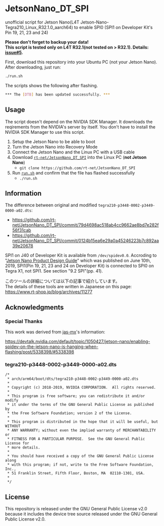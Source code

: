 # JetsonNano_DT_SPI

unofficial script for Jetson Nano(L4T Jetson-Nano-Tegra210_Linux_R32.1.0_aarch64) to enable SPI0 (SPI1 on Developer Kit's Pin 19, 21, 23 and 24)

__Please don't forget to backup your data!__  
__This script is tested only on L4T R32.1(not tested on > R32.1).  Details: [issue#5](https://github.com/rt-net/JetsonNano_DT_SPI/issues/5).__

First, download this repository into your Ubuntu PC (not your Jetson Nano).  
After downloading, just run:

```sh
./run.sh
```

The scripts shows the following after flashing.

```sh
*** The [DTB] has been updated successfully. ***
```

## Usage

The script doesn't depend on the NVIDIA SDK Manager. It downloads the reqirements from the NVIDIA's server by itself.  You don't have to install the NVIDIA SDK Manager to use this script.

1. Setup the Jetson Nano to be able to boot
2. Turn the Jetson Nano into Recovery Mode
3. Connect the Jetson Nano and the Linux PC with a USB cable
4. Download [`rt-net/JetsonNano_DT_SPI`](https://github.com/rt-net/JetsonNano_DT_SPI) into the Linux PC (__not Jetson Nano__)
    * `git clone https://github.com/rt-net/JetsonNano_DT_SPI`
5. Run [`run.sh`](https://github.com/rt-net/JetsonNano_DT_SPI/blob/master/run.sh) and confirm that the file has flashed successfully
    * `./run.sh`

## Information

The difference between original and modified `tegra210-p3448-0002-p3449-0000-a02.dts`:  
* https://github.com/rt-net/JetsonNano_DT_SPI/commit/79d4698ac518ab4cc9662ae8bd7e282f56f31cab
* https://github.com/rt-net/JetsonNano_DT_SPI/commit/0124b15ea6e29a0a45246223b7c892aa39e20678

SPI1 on J40 of Developer Kit is available from `/dev/spidev0.0`.
Accroding to "[Jetson Nano Product Design Guide](https://developer.nvidia.com/embedded/dlc/jetson-nano-product-design-guide)" which was published on June 10th, 2019, SPI1(Pin 19, 21, 23 and 24 on Developer Kit) is connected to SPI0 on Tegra X1, not SPI1.  See section "9.2 SPI"(pp. 41).

このツールの詳細については以下の記事で紹介しています。  
The details of these tools are written in Japanese on this page:  
https://www.rt-shop.jp/blog/archives/11277

## Acknowledgments

### Special Thanks

This work was derived from [jas-mx](https://devtalk.nvidia.com/member/3084736/)'s information:

https://devtalk.nvidia.com/default/topic/1050427/jetson-nano/enabling-spidev-on-the-jetson-nano-is-hanging-when-flashing/post/5338398/#5338398

### tegra210-p3448-0002-p3449-0000-a02.dts

```
/*
 * arch/arm64/boot/dts/tegra210-p3448-0002-p3449-0000-a02.dts
 *
 * Copyright (c) 2018-2019, NVIDIA CORPORATION.  All rights reserved.
 *
 * This program is free software; you can redistribute it and/or modify
 * it under the terms of the GNU General Public License as published by
 * the Free Software Foundation; version 2 of the License.
 *
 * This program is distributed in the hope that it will be useful, but WITHOUT
 * ANY WARRANTY; without even the implied warranty of MERCHANTABILITY or
 * FITNESS FOR A PARTICULAR PURPOSE.  See the GNU General Public License for
 * more details.
 *
 * You should have received a copy of the GNU General Public License along
 * with this program; if not, write to the Free Software Foundation, Inc.,
 * 51 Franklin Street, Fifth Floor, Boston, MA  02110-1301, USA.
 *
 */
```

## License

This repository is released under the GNU General Public License v2.0 because it includes the device tree source released under the GNU General Public License v2.0.
